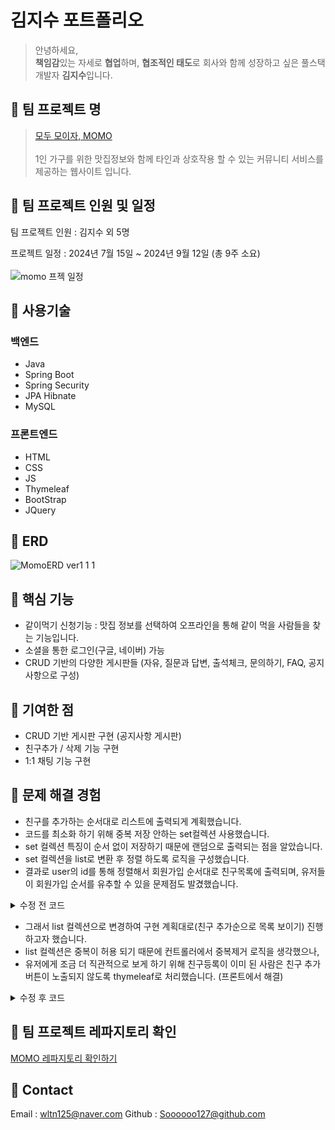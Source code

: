 # 김지수 포트폴리오
> 안녕하세요, <br>
**책임감**있는 자세로 **협업**하며, **협조적인 태도**로 회사와 함께 성장하고 싶은 풀스택 개발자 **김지수**입니다.


## 📁 팀 프로젝트 명

> [모두 모이자, MOMO](http://momo2gather.com/member/welcome) <br><br>
1인 가구를 위한 맛집정보와 함께 타인과 상호작용 할 수 있는 커뮤니티 서비스를 제공하는 웹사이트 입니다. 


## 📁 팀 프로젝트 인원 및 일정
   팀 프로젝트 인원 : 김지수 외 5명 <br>

  프로젝트 일정 : 2024년 7월 15일 ~ 2024년 9월 12일 (총 9주 소요) <br><br>
	 ![momo 프젝 일정](https://github.com/user-attachments/assets/15151a42-95b9-4c11-b051-6695cd882b7c)


 

## 📁 사용기술

### 백엔드
- Java
- Spring Boot
- Spring Security
- JPA Hibnate
- MySQL

### 프론트엔드
- HTML
- CSS
- JS
- Thymeleaf
- BootStrap
- JQuery

## 📁 ERD
![MomoERD ver1 1 1](https://github.com/user-attachments/assets/1f4de842-c053-4456-a8a7-f211ca36a0b4)



## 📁 핵심 기능

- 같이먹기 신청기능 : 맛집 정보를 선택하여 오프라인을 통해 같이 먹을 사람들을 찾는 기능입니다.
- 소셜을 통한 로그인(구글, 네이버) 가능
- CRUD 기반의 다양한 게시판들 (자유, 질문과 답변, 출석체크, 문의하기, FAQ, 공지사항으로 구성)


## 📁 기여한 점

- CRUD 기반 게시판 구현 (공지사항 게시판) <br>
- 친구추가 / 삭제 기능 구현 <br>
- 1:1 채팅 기능 구현 <br>



## 📁 문제 해결 경험

- 친구를 추가하는 순서대로 리스트에 출력되게 계획했습니다.
- 코드를 최소화 하기 위해 중복 저장 안하는 set컬렉션 사용했습니다.
- set 컬렉션 특징이 순서 없이 저장하기 때문에 랜덤으로 출력되는 점을 알았습니다.
- set 컬렉션을 list로 변환 후 정렬 하도록 로직을 구성했습니다.
- 결과로 user의 id를 통해 정렬해서 회원가입 순서대로 친구목록에 출력되며, 유저들이 회원가입 순서를 유추할 수 있을 문제점도 발겼했습니다.

<details>
 <summary>수정 전 코드</summary>


 ![스크린샷(19)](https://github.com/user-attachments/assets/2c41acef-0fe2-43bc-8aa9-72b304362fe1)

 
</details>

- 그래서 list 컬렉션으로 변경하여 구현 계획대로(친구 추가순으로 목록 보이기) 진행하고자 했습니다.
- list 컬렉션은 중복이 허용 되기 때문에 컨트롤러에서 중복제거 로직을 생각했으나,
- 유저에게 조금 더 직관적으로 보게 하기 위해 친구등록이 이미 된 사람은 친구 추가버튼이 노출되지 않도록 thymeleaf로 처리했습니다. (프론트에서 해결)
<details>
 <summary>수정 후 코드</summary>

 ## FriendService 클래스 수정 
 
 
    public void createFriend(String myid, Member friendMemeber) {		
      	Optional<Member> me = this.memberRepository.findBymemberid(myid); //내 아이디 저장
	 Member mymember = me.get(); //내 정보 가져와서 member 타입으로 객체 생성 
         mymember.getFriend().add(friendMemeber); //친구객체를 list 컬렉션에 저장 
	 this.memberRepository.save(mymember);
		 }
## freePosting_list.html 

친구 추가 기능은 닉네임이 노출 되는 모든 곳에서 가능하도록 구현했습니다. <br>
대표적으로 freePosting 을 참고해주시기 바랍니다.<br>

![freePosting_list](https://github.com/user-attachments/assets/b421ef86-d737-4254-83cc-4a6dd59ad2db)

구현 페이지입니다.
친구 추가 전

![친구추가 전](https://github.com/user-attachments/assets/1c6fc5ae-768f-494e-9503-56c067356c45)

친구 추가 후
![친구 추가 후](https://github.com/user-attachments/assets/95a43033-5326-40af-9169-34bff0603739)


</details>



## 📁 팀 프로젝트 레파지토리 확인
[MOMO 레파지토리 확인하기](https://github.com/Soooooo127/PROJECT-MOMO.git)


## 📁 Contact
Email : wltn125@naver.com
Github : Soooooo127@github.com

